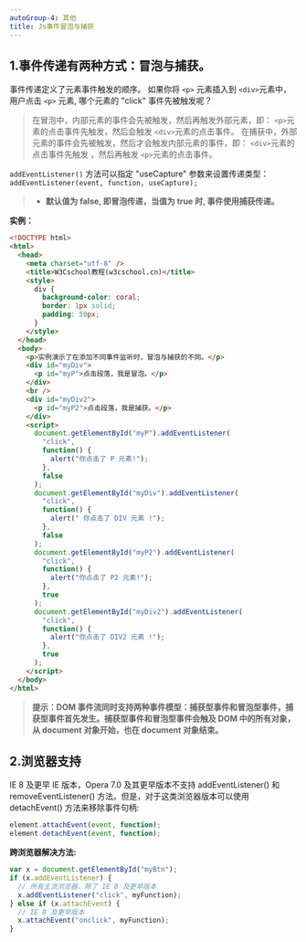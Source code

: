 ```yaml
---
autoGroup-4: 其他
title: Js事件冒泡与捕获
---
```


## 1.事件传递有两种方式：冒泡与捕获。

事件传递定义了元素事件触发的顺序。 如果你将 `<p>` 元素插入到 `<div>`元素中，用户点击 `<p>` 元素, 哪个元素的 "click" 事件先被触发呢？

> 在冒泡中，内部元素的事件会先被触发，然后再触发外部元素，即： `<p>`元素的点击事件先触发，然后会触发 `<div>`元素的点击事件。
> 在捕获中，外部元素的事件会先被触发，然后才会触发内部元素的事件，即： `<div>`元素的点击事件先触发 ，然后再触发 `<p>`元素的点击事件。

`addEventListener()` 方法可以指定 "useCapture" 参数来设置传递类型：
`addEventListener(event, function, useCapture);`

> - **默认值为 false, 即冒泡传递，当值为 true 时, 事件使用捕获传递。**

**实例：**

```html
<!DOCTYPE html>
<html>
  <head>
    <meta charset="utf-8" />
    <title>W3Cschool教程(w3cschool.cn)</title>
    <style>
      div {
        background-color: coral;
        border: 1px solid;
        padding: 50px;
      }
    </style>
  </head>
  <body>
    <p>实例演示了在添加不同事件监听时，冒泡与捕获的不同。</p>
    <div id="myDiv">
      <p id="myP">点击段落，我是冒泡。</p>
    </div>
    <br />
    <div id="myDiv2">
      <p id="myP2">点击段落，我是捕获。</p>
    </div>
    <script>
      document.getElementById("myP").addEventListener(
        "click",
        function() {
          alert("你点击了 P 元素!");
        },
        false
      );
      document.getElementById("myDiv").addEventListener(
        "click",
        function() {
          alert(" 你点击了 DIV 元素 !");
        },
        false
      );
      document.getElementById("myP2").addEventListener(
        "click",
        function() {
          alert("你点击了 P2 元素!");
        },
        true
      );
      document.getElementById("myDiv2").addEventListener(
        "click",
        function() {
          alert("你点击了 DIV2 元素 !");
        },
        true
      );
    </script>
  </body>
</html>
```

> **提示：DOM 事件流同时支持两种事件模型：捕获型事件和冒泡型事件，捕获型事件首先发生。捕获型事件和冒泡型事件会触及 DOM 中的所有对象，从 document 对象开始，也在 document 对象结束。**

## 2.浏览器支持

IE 8 及更早 IE 版本，Opera 7.0 及其更早版本不支持 addEventListener() 和 removeEventListener() 方法。但是，对于这类浏览器版本可以使用 detachEvent() 方法来移除事件句柄:

```js
element.attachEvent(event, function);
element.detachEvent(event, function);
```

**跨浏览器解决方法:**

```js
var x = document.getElementById("myBtn");
if (x.addEventListener) {
  // 所有主流浏览器，除了 IE 8 及更早版本
  x.addEventListener("click", myFunction);
} else if (x.attachEvent) {
  // IE 8 及更早版本
  x.attachEvent("onclick", myFunction);
}
```
